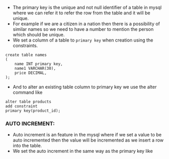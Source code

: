 - The primary key is the unique and not null identifier of a table in mysql where we can refer it to refer the row from the table and it will be unique.
- For example if we are a citizen in a nation then there is a possibility of similar names so we need to have a number to mention the person which should be unique.
- We set a column of a table to `primary key` when creation using the constraints.
```
create table names
(
	name INT primary key,
	name1 VARCHAR(30),
	price DECIMAL,
);
```
- And to alter an existing table column to primary key we use the alter command like
```
alter table products 
add constraint 
primary key(product_id);
```
### AUTO INCREMENT:
- Auto increment is an feature in the mysql where if we set a value to be auto incremented then the value will be incremented as we insert a row into the table.
- We set the auto increment in the same way as the primary key like 